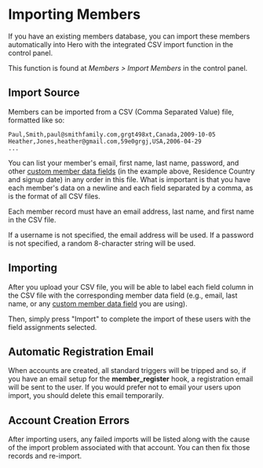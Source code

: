 # Importing Members

If you have an existing members database, you can import these members automatically into Hero with the integrated CSV import function in the control panel.

This function is found at *Members > Import Members* in the control panel.

## Import Source

Members can be imported from a CSV (Comma Separated Value) file, formatted like so:

```
Paul,Smith,paul@smithfamily.com,grgt498xt,Canada,2009-10-05
Heather,Jones,heather@gmail.com,59e0grgj,USA,2006-04-29
...
```

You can list your member's email, first name, last name, password, and other [custom member data fields](/docs/configuration/custom_fields.md) (in the example above, Residence Country and signup date) in any order in this file.  What is important is that you have each member's data on a newline and each field separated by a comma, as is the format of all CSV files.

Each member record must have an email address, last name, and first name in the CSV file.

If a username is not specified, the email address will be used.  If a password is not specified, a random 8-character string will be used.

## Importing

After you upload your CSV file, you will be able to label each field column in the CSV file with the corresponding member data field (e.g., email, last name, or any [custom member data field](/docs/configuration/custom_fields.md) you are using).

Then, simply press "Import" to complete the import of these users with the field assignments selected.

## Automatic Registration Email

When accounts are created, all standard triggers will be tripped and so, if you have an email setup for the <b>member_register</b> hook, a registration email will be sent to the user.  If you would prefer not to email your users upon import, you should delete this email temporarily.

## Account Creation Errors

After importing users, any failed imports will be listed along with the cause of the import problem associated with that account.  You can then fix those records and re-import.